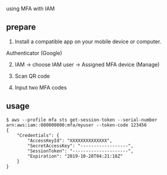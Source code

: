 
using MFA with IAM 


prepare
--

1. Install a compatible app on your mobile device or computer. 

Authenticator (Google)

2. IAM -> choose IAM user -> Assigned MFA device (Manage)

3. Scan QR code

4. Input two MFA codes


usage
--

```console 
$ aws --profile mfa sts get-session-token --serial-number arn:aws:iam::000000000:mfa/myuser --token-code 123456
{
    "Credentials": {
        "AccessKeyId": "XXXXXXXXXXXXXX",
        "SecretAccessKey": "------------------",
        "SessionToken": "---------------------",
        "Expiration": "2019-10-28T04:21:18Z"
    }
}
```
